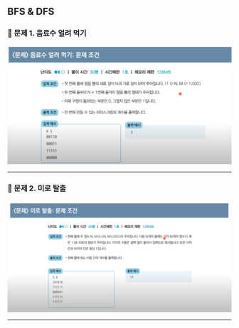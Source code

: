 ## BFS & DFS

### 📌 문제 1. 음료수 얼려 먹기

<img src="problem1.png">

___

### 📌 문제 2. 미로 탈출

<img src="problem2.png">

___